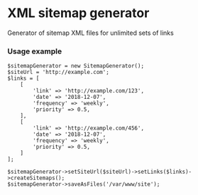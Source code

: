 # XML sitemap generator
Generator of sitemap XML files for unlimited sets of links

### Usage example
```
$sitemapGenerator = new SitemapGenerator();
$siteUrl = 'http://example.com';
$links = [
    [
        'link' => 'http://example.com/123',
        'date' => '2018-12-07',
        'frequency' => 'weekly',
        'priority' => 0.5,
    ],
    [
        'link' => 'http://example.com/456',
        'date' => '2018-12-07',
        'frequency' => 'weekly',
        'priority' => 0.5,
    ]
];

$sitemapGenerator->setSiteUrl($siteUrl)->setLinks($links)->createSitemaps();
$sitemapGenerator->saveAsFiles('/var/www/site');
```